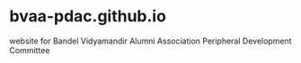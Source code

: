 # bvaa-pdac.github.io
website for Bandel Vidyamandir Alumni Association Peripheral Development Committee
